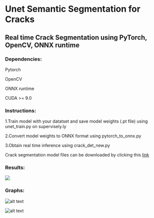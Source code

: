 ﻿# Unet Semantic Segmentation for Cracks

## Real time Crack Segmentation using PyTorch, OpenCV, ONNX runtime

### Dependencies:

<p> Pytorch <br>
<p> OpenCV <br>
<p> ONNX runtime <br>
<p> CUDA >= 9.0 <br>

### Instructions:

<p> 1.Train model with your datatset and save model weights (.pt file) using unet_train.py on supervisely.ly <br>
<p> 2.Convert model weights to ONNX format using pytorch_to_onnx.py <br>
<p> 3.Obtain real time inference using crack_det_new.py <br>

Crack segmentation model files can be downloaded by clicking this [link](https://drive.google.com/file/d/10dSDs6riOSb4dWPtEDRCoqyOtO_Uh7k8/view?usp=sharing)


### Results:

![](crack_inference.gif)


### Graphs:
![alt text](https://raw.githubusercontent.com/anishreddy3/Crack_Semantic_Segmentation/master/accuracy.png)

![alt text](https://raw.githubusercontent.com/anishreddy3/Crack_Semantic_Segmentation/master/loss.png)



